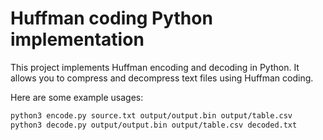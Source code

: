 # Huffman coding Python implementation

This project implements Huffman encoding and decoding in Python. It allows you to compress and decompress text files using Huffman coding.

Here are some example usages:
```bash
python3 encode.py source.txt output/output.bin output/table.csv
python3 decode.py output/output.bin output/table.csv decoded.txt
```
